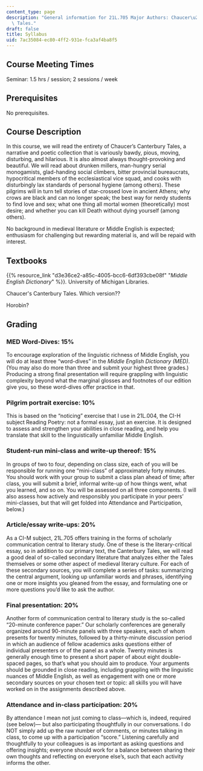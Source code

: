 ```yaml
---
content_type: page
description: "General information for 21L.705 Major Authors: Chaucer\u2019s Canterbury\
  \ Tales."
draft: false
title: Syllabus
uid: 7ac35084-ec80-4ff2-931e-fca3af4ba8f5
---
```

## Course Meeting Times

Seminar: 1.5 hrs / session; 2 sessions / week

## Prerequisites

No prerequisites.

## Course Description

In this course, we will read the entirety of Chaucer’s Canterbury Tales, a narrative and poetic collection that is variously bawdy, pious, moving, disturbing, and hilarious. It is also almost always thought-provoking and beautiful. We will read about drunken millers, man-hungry serial monogamists, glad-handing social climbers, bitter provincial bureaucrats, hypocritical members of the ecclesiastical vice squad, and cooks with disturbingly lax standards of personal hygiene (among others). These pilgrims will in turn tell stories of star-crossed love in ancient Athens; why crows are black and can no longer speak; the best way for nerdy students to find love and sex; what one thing all mortal women (theoretically) most desire; and whether you can kill Death without dying yourself (among others). 

No background in medieval literature or Middle English is expected; enthusiasm for challenging but rewarding material is, and will be repaid with interest.

## Textbooks

{{% resource_link "d3e36ce2-a85c-4005-bcc6-6df393cbe08f" "*Middle English Dictionary*" %}}*.* University of Michigan Libraries. 

Chaucer's Canterbury Tales. Which version??

Horobin?

## Grading

### MED Word-Dives: 15%

To encourage exploration of the linguistic richness of Middle English, you will do at least three “word-dives” in the *Middle English Dictionary (MED)*. (You may also do more than three and submit your highest three grades.) Producing a strong final presentation will require grappling with linguistic complexity beyond what the marginal glosses and footnotes of our edition give you, so these word-dives offer practice in that.

### Pilgrim portrait exercise: 10%

This is based on the “noticing” exercise that I use in 21L.004, the CI-H subject Reading Poetry: not a formal essay, just an exercise. It is designed to assess and strengthen your abilities in close reading, and help you translate that skill to the linguistically unfamiliar Middle English.

### Student-run mini-class and write-up thereof: 15%

In groups of two to four, depending on class size, each of you will be responsible for running one “mini-class” of approximately forty minutes. You should work with your group to submit a class plan ahead of time; after class, you will submit a brief, informal write-up of how things went, what you learned, and so on. You will be assessed on all three components. (I will also assess how actively and responsibly you participate in your peers’ mini-classes, but that will get folded into Attendance and Participation, below.)

### Article/essay write-ups: 20%

As a CI-M subject, 21L.705 offers training in the forms of scholarly communication central to literary study. One of these is the literary-critical essay, so in addition to our primary text, the Canterbury Tales, we will read a good deal of so-called secondary literature that analyzes either the Tales themselves or some other aspect of medieval literary culture. For each of these secondary sources, you will complete a series of tasks: summarizing the central argument, looking up unfamiliar words and phrases, identifying one or more insights you gleaned from the essay, and formulating one or more questions you’d like to ask the author.

### Final presentation: 20%

Another form of communication central to literary study is the so-called “20-minute conference paper.” Our scholarly conferences are generally organized around 90-minute panels with three speakers, each of whom presents for twenty minutes, followed by a thirty-minute discussion period in which an audience of fellow academics asks questions either of individual presenters or of the panel as a whole. Twenty minutes is generally enough time to present a short paper of about eight double-spaced pages, so that’s what you should aim to produce. Your arguments should be grounded in close reading, including grappling with the linguistic nuances of Middle English, as well as engagement with one or more secondary sources on your chosen text or topic: all skills you will have worked on in the assignments described above.

### Attendance and in-class participation: 20%

By attendance I mean not just coming to class—which is, indeed, required (see below)— but also participating thoughtfully in our conversations. I do NOT simply add up the raw number of comments, or minutes talking in class, to come up with a participation “score.” Listening carefully and thoughtfully to your colleagues is as important as asking questions and offering insights; everyone should work for a balance between sharing their own thoughts and reflecting on everyone else’s, such that each activity informs the other.